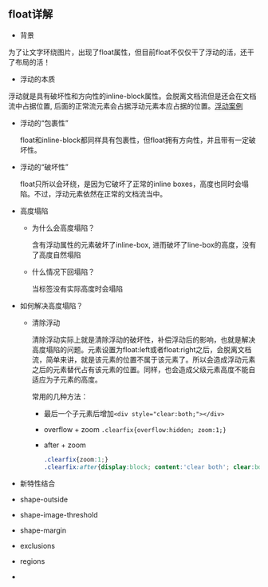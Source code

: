## float详解

* 背景

为了让文字环绕图片，出现了float属性，但目前float不仅仅干了浮动的活，还干了布局的活！

* 浮动的本质

浮动就是具有破坏性和方向性的inline-block属性。会脱离文档流但是还会在文档流中占据位置, 后面的正常流元素会占据浮动元素本应占据的位置。[浮动案例](../../examples/float.html)

  - 浮动的“包裹性”  

    float和inline-block都同样具有包裹性，但float拥有方向性，并且带有一定破坏性。

  - 浮动的“破坏性”  

    float只所以会环绕，是因为它破坏了正常的inline boxes，高度也同时会塌陷。不过，浮动元素依然在正常的文档流当中。  

* 高度塌陷

  - 为什么会高度塌陷？

    含有浮动属性的元素破坏了inline-box, 进而破坏了line-box的高度，没有了高度自然塌陷

  - 什么情况下回塌陷？

    当标签没有实际高度时会塌陷

* 如何解决高度塌陷？

  - 清除浮动

    清除浮动实际上就是清除浮动的破坏性，补偿浮动后的影响，也就是解决高度塌陷的问题。元素设置为float:left或者float:right之后，会脱离文档流，简单来讲，就是该元素的位置不属于该元素了。所以会造成浮动元素之后的元素替代占有该元素的位置。同样，也会造成父级元素高度不能自适应为子元素的高度。  

    常用的几种方法：  

    + 最后一个子元素后增加`<div style="clear:both;"></div>`  

    + overflow + zoom `.clearfix{overflow:hidden; zoom:1;}`  

    + after + zoom  
      ```css
      .clearfix{zoom:1;}
      .clearfix:after{display:block; content:'clear both'; clear:both; height:0; visibility:hidden;}
      ```

* 新特性结合

- shape-outside

- shape-image-threshold

- shape-margin

- exclusions

- regions

- 
